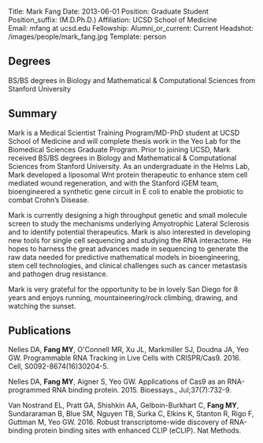 Title: Mark Fang
Date: 2013-06-01
Position: Graduate Student
Position_suffix: (M.D.Ph.D.)
Affiliation: UCSD School of Medicine       
Email: mfang at ucsd.edu
Fellowship:
Alumni_or_current: Current
Headshot: /images/people/mark_fang.jpg
Template: person
<!-- Status: draft -->

## Degrees

BS/BS degrees in Biology and Mathematical & Computational Sciences from Stanford University<br>

## Summary

Mark is a Medical Scientist Training Program/MD-PhD student at UCSD School of Medicine and will complete thesis work in the Yeo Lab for the Biomedical Sciences Graduate Program.  Prior to joining UCSD, Mark received BS/BS degrees in Biology and Mathematical & Computational Sciences from Stanford University.  As an undergraduate in the Helms Lab, Mark developed a liposomal Wnt protein therapeutic to enhance stem cell mediated wound regeneration, and with the Stanford iGEM team, bioengineered a synthetic gene circuit in E coli to enable the probiotic to combat Crohn’s Disease.

Mark is currently designing a high throughput genetic and small molecule screen to study the mechanisms underlying Amyotrophic Lateral Sclerosis and to identify potential therapeutics.  Mark is also interested in developing new tools for single cell sequencing and studying the RNA interactome.  He hopes to harness the great advances made in sequencing to generate the raw data needed for predictive mathematical models in bioengineering, stem cell technologies, and clinical challenges such as cancer metastasis and pathogen drug resistance.

Mark is very grateful for the opportunity to be in lovely San Diego for 8 years and enjoys running, mountaineering/rock climbing, drawing, and watching the sunset.

## Publications
Nelles DA, **Fang MY**, O'Connell MR, Xu JL, Markmiller SJ, Doudna JA, Yeo GW. Programmable RNA Tracking in Live Cells with CRISPR/Cas9. 2016. Cell, S0092-8674(16)30204-5.

Nelles DA, **Fang MY**, Aigner S, Yeo GW. Applications of Cas9 as an RNA-programmed RNA binding protein. 2015. Bioessays., Jul;37(7):732-9.

Van Nostrand EL, Pratt GA, Shishkin AA, Gelboin-Burkhart C, **Fang MY**, Sundararaman B, Blue SM, Nguyen TB, Surka C, Elkins K, Stanton R, Rigo F, Guttman M, Yeo GW. 2016. Robust transcriptome-wide discovery of RNA-binding protein binding sites with enhanced CLIP (eCLIP). Nat Methods.
